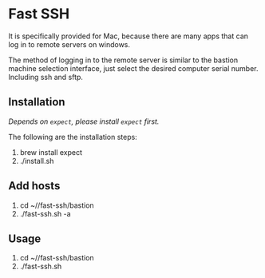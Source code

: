 # Fast SSH

 It is specifically provided for Mac, because there are many apps that can log in to remote servers on windows.
   
 The method of logging in to the remote server is similar to the bastion machine selection interface, just select the desired computer serial number. Including ssh and sftp.

## Installation
 *Depends on `expect`, please install `expect` first.*
 
 The following are the installation steps:  
 1. brew install expect
 2. ./install.sh
 
## Add hosts
 1. cd ~//fast-ssh/bastion
 2. ./fast-ssh.sh -a
 
## Usage
 1. cd ~//fast-ssh/bastion
 2. ./fast-ssh.sh
 
 
